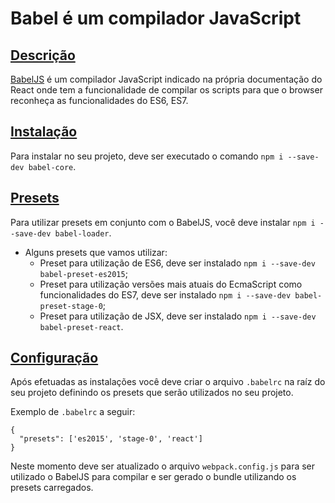# Babel é um compilador JavaScript

## [Descrição](#descrição)

[BabelJS](https://babeljs.io) é um compilador JavaScript indicado na própria documentação do React onde tem a funcionalidade de compilar os scripts para que o browser reconheça as funcionalidades do ES6, ES7.

## [Instalação](#instalação)

Para instalar no seu projeto, deve ser executado o comando `npm i --save-dev babel-core`.

## [Presets](#presets)

Para utilizar presets em conjunto com o BabelJS, você deve instalar `npm i --save-dev babel-loader`.

* Alguns presets que vamos utilizar:
  * Preset para utilização de ES6, deve ser instalado `npm i --save-dev babel-preset-es2015`;
  * Preset para utilização versões mais atuais do EcmaScript como funcionalidades do ES7, deve ser instalado `npm i --save-dev babel-preset-stage-0`;
  * Preset para utilização de JSX, deve ser instalado `npm i --save-dev babel-preset-react`.

## [Configuração](#configuração)

Após efetuadas as instalações você deve criar o arquivo `.babelrc` na raíz do seu projeto definindo os presets que serão utilizados no seu projeto.

Exemplo de `.babelrc` a seguir:
```
{
  "presets": ['es2015', 'stage-0', 'react']
}
```

Neste momento deve ser atualizado o arquivo `webpack.config.js` para ser utilizado o BabelJS para compilar e ser gerado o bundle utilizando os presets carregados.
